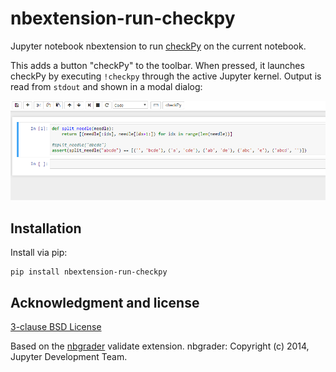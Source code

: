 # nbextension-run-checkpy

Jupyter notebook nbextension to run [checkPy](https://www.github.com/JelleAs/checkpy/) on the current notebook.

This adds a button "checkPy" to the toolbar. When pressed, it launches checkPy by executing `!checkpy` through the active Jupyter kernel. Output is read from `stdout` and shown in a modal dialog:

![Screenshot](run-checkpy.apng "screenshot")

## Installation

Install via pip:

```
pip install nbextension-run-checkpy
```

## Acknowledgment and license

[3-clause BSD License](COPYING.md)

Based on the [nbgrader](https://github.com/jupyter/nbgrader) validate extension.
nbgrader: Copyright (c) 2014, Jupyter Development Team.
